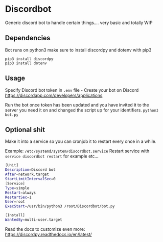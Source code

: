 # Discordbot
Generic discord bot to handle certain things.... very basic and totally WIP


## Dependencies
Bot runs on python3 make sure to install discordpy and dotenv with pip3
```
pip3 install discordpy
pip3 install dotenv
```

## Usage
Specify Discord bot token in `.env` file - Create your bot on Discord https://discordapp.com/developers/applications

Run the bot once token has been updated and you have invited it to the server you need it on and changed the script up for your identifiers.
`python3 bot.py`

## Optional shit

Make it into a service so you can cronjob it to restart every once in a while.

Example: `/etc/systemd/system/discordbot.service`
Restart service with `service discordbot restart` for example etc...
```bash
[Unit]
Description=Discord bot
After=network.target
StartLimitIntervalSec=0
[Service]
Type=simple
Restart=always
RestartSec=1
User=root
ExecStart=/usr/bin/python3 /root/Discordbot/bot.py

[Install]
WantedBy=multi-user.target
```

Read the docs to customize even more: https://discordpy.readthedocs.io/en/latest/
